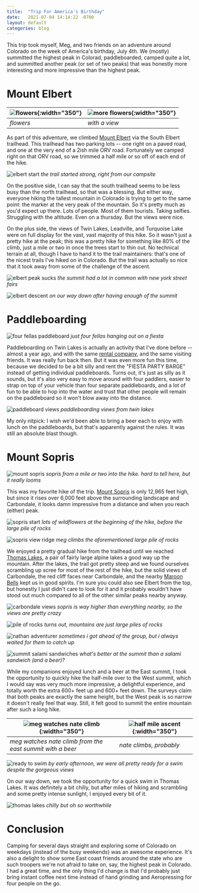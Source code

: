 ```yaml
---
title:  "Trip For America's Birthday"
date:   2021-07-04 14:14:22 -0700
layout: default
categories: blog
---
```


This trip took myself, Meg, and two friends on an adventure around
Colorado on the week of America's birthday, July 4th. We (mostly)
summitted the highest peak in Colorad, paddleboarded, camped quite
a lot, and summitted another peak (or set of two peaks) that was
honestly more interesting and more impressive than the highest
peak.

<!-- readmore -->

# Mount Elbert

![flowers](/../_images/july_04_happy_bday_america/elbert_flowers_1.jpg){:width="350"} | ![more flowers](/../_images/july_04_happy_bday_america/elbert_flowers_2.jpg){:width="350"}
--- | --- 
*flowers* | *with a view*

As part of this adventure, we climbed [Mount Elbert](https://en.wikipedia.org/wiki/Mount_Elbert)
via the South Elbert trailhead. This trailhead has two parking lots --
one right on a paved road,
and one at the very end of a 2ish mile ORV road. Fortunately we camped right
on that ORV road, so we trimmed a half mile or so off of each end of the hike.

![elbert start](/../_images/july_04_happy_bday_america/elbert_start.jpg)
*the trail started strong, right from our campsite*

On the positive side, I can say that the south trailhead seems to be less busy
than the north trailhead, so that was a blessing. But either way, everyone
hiking the tallest mountain in Colorado is trying to get to the same point:
the marker at the very peak of the mountain. So it's pretty much as you'd expect
up there. Lots of people. Most of them tourists. Taking selfies. Struggling
with the altitude. Even on a thursday. But the views were nice.

On the plus side, the views of Twin Lakes, Leadville, and Turquoise Lake were
on full display for the vast, vast majority of this hike. So it wasn't just a
pretty hike at the peak; this was a pretty hike for something like 80% of the
climb, just a mile or two in once the trees start to thin out. No technical
terrain at all, though I have to hand it to the trail maintainers: that's one
of the nicest trails I've hiked on in Colorado. But the trail was actually so
nice that it took away from some of the challenge of the ascent.

![elbert peak sucks](/../_images/july_04_happy_bday_america/elbert_peak_sucks.jpg)
*the summit had a lot in common with new york street fairs*

![elbert descent](/../_images/july_04_happy_bday_america/elbert_descent.jpg)
*on our way down after having enough of the summit*


# Paddleboarding

![four fellas paddleboard](/../_images/july_04_happy_bday_america/four_fellas_paddleboard.jpg)
*just four fellas hanging out on a fiesta*

Paddleboarding on Twin Lakes is actually an activity that I've done before --
almost a year ago, and with the same
[rental company](https://www.supandcycle.com/), and the same visiting friends.
It was really fun back then. But it was even more fun this time, because we
decided to be a bit silly and rent the "FIESTA PARTY BARGE" instead of getting
individual paddleboards. Turns out, it's just as silly as it sounds, but it's
also very easy to move around with four paddlers, easier to strap on top of
your vehicle than four separate paddleboards, and a lot of fun to be able to
hop into the water and trust that other people will remain on the paddleboard
so it won't blow away into the distance.

![paddleboard views](/../_images/july_04_happy_bday_america/paddleboard_views.jpg)
*paddleboarding views from twin lakes*

My only nitpick: I wish we'd been able
to bring a beer each to enjoy with lunch on the paddleboards, but that's
apparently against the rules. It was still an absolute blast though.

# Mount Sopris

![mount sopris](/../_images/july_04_happy_bday_america/sopris.jpg)
*sopris from a mile or two into the hike. hard to tell here, but it really looms*

This was my favorite hike of the trip.
[Mount Sopris](https://en.wikipedia.org/wiki/Mount_Sopris) is only 12,965 feet
high, but since it rises over 6,000 feet above the surrounding landscape and
Carbondale, it looks damn impressive from a distance and when you reach (either)
peak.

![sopris start](/../_images/july_04_happy_bday_america/sopris_start.jpg)
*lots of wildflowers at the beginning of the hike, before the large pile of rocks*

![sopris view ridge](/../_images/july_04_happy_bday_america/sopris_view_ridge.jpg)
*meg climbs the aforementioned large pile of rocks*

We enjoyed a pretty gradual hike from the trailhead until we reached
[Thomas Lakes](https://www.gjhikes.com/2015/09/thomas-lakes.html), a pair of
fairly large alpine lakes a good way up the mountain. After the lakes, the
trail got pretty steep and we found ourselves scrambling up scree for most
of the rest of the hike, but the solid views of Carbondale, the red cliff faces near Carbondale, and the nearby
[Maroon Bells](https://en.wikipedia.org/wiki/Maroon_Bells)
kept us in good spirits. I'm sure you could also see Elbert from the top, but
honestly I just didn't care to look for it and it probably wouldn't have stood
out much compared to all of the other similar peaks nearby anyway.

![carbondale views](/../_images/july_04_happy_bday_america/carbondale_views.jpg)
*sopris is way higher than everything nearby, so the views are pretty crazy*

![pile of rocks](/../_images/july_04_happy_bday_america/sopris_pile_of_rocks.jpg)
*turns out, mountains are just large piles of rocks*

![nathan adventurer](/../_images/july_04_happy_bday_america/nathan_adventurer.jpg)
*sometimes i got ahead of the group, but i always waited for them to catch up*

![summit salami sandwiches](/../_images/july_04_happy_bday_america/summit_salami_sandwiches.jpg)
*what's better at the summit than a salami sandwich (and a beer)?*

While my
companions enjoyed lunch and a beer at the East summit, I took the opportunity
to quickly hike the half-mile over to the West summit, which I would say was
very much more impressive, a delightful experience, and totally worth the
extra 600+ feet up and 600+ feet down. The surveys claim that both peaks are
exactly the same height, but the West peak is so narrow it doesn't really feel
that way. Still, it felt good to summit the entire mountain after such a long
hike.

![meg watches nate climb](/../_images/july_04_happy_bday_america/meg_watches_nate_climb.jpg){:width="350"} | ![half mile ascent](/../_images/july_04_happy_bday_america/half_mile_ascent.jpg){:width="350"}
--- | --- 
*meg watches nate climb from the east summit with a beer* | *nate climbs, probably*

![ready to swim](/../_images/july_04_happy_bday_america/ready_to_swim.jpg)
*by early afternoon, we were all pretty ready for a swim despite the gorgeous views*

On our way down, we took the opportunity for a quick swim in Thomas Lakes. It
was definitely a bit chilly, but after miles of hiking and scrambling and
some pretty intense sunlight, I enjoyed every bit of it.

![thomas lakes](/../_images/july_04_happy_bday_america/thomas_lakes.jpg)
*chilly but oh so worthwhile*

# Conclusion

Camping for several days straight and exploring some of Colorado on weekdays
(instead of the busy weekends) was an awesome experience. It's also a delight
to show some East coast friends around the state who are such troopers we're
not afraid to take on, say, the highest peak in Colorado. I had a great time,
and the only thing I'd change is that I'd probably just bring instant coffee
next time instead of hand grinding and Aeropressing for four people on the go.
